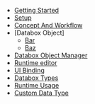 <!-- TODO: Complete with your own sidebar structure and enable sidebar in index.html - or delete this file. -->
- [Getting Started](/#docsifyjs-template)
- [Setup]()
- [Concept And Workflow]()
- [Databox Object]
    * [Bar]()
    * [Baz]()
- [Databox Object Manager]()
- [Runtime editor]()
- [UI Binding]()
- [Databox Types]()
- [Runtime Usage]()
- [Custom Data Type]()
